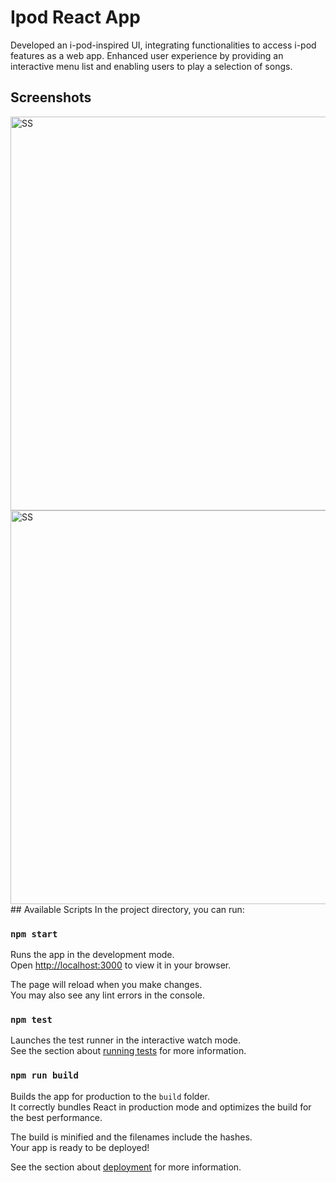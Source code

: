 # Ipod React App
Developed an i-pod-inspired UI, integrating functionalities to access i-pod features as a web app.
Enhanced user experience by providing an interactive menu list and enabling users to play a selection of songs.

## Screenshots 
<img width="630" src="https://i.ibb.co/j53Q9Y0/Screenshot-16.png" alt="SS">
<img width="630" src="https://i.ibb.co/DwCzjcH/Screenshot-14.png" alt="SS">
## Available Scripts
In the project directory, you can run:

### `npm start`

Runs the app in the development mode.\
Open [http://localhost:3000](http://localhost:3000) to view it in your browser.

The page will reload when you make changes.\
You may also see any lint errors in the console.

### `npm test`

Launches the test runner in the interactive watch mode.\
See the section about [running tests](https://facebook.github.io/create-react-app/docs/running-tests) for more information.

### `npm run build`

Builds the app for production to the `build` folder.\
It correctly bundles React in production mode and optimizes the build for the best performance.

The build is minified and the filenames include the hashes.\
Your app is ready to be deployed!

See the section about [deployment](https://facebook.github.io/create-react-app/docs/deployment) for more information.

